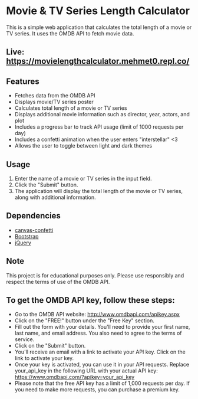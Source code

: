 # Movie & TV Series Length Calculator

This is a simple web application that calculates the total length of a movie or TV series. It uses the OMDB API to fetch movie data.
## Live: https://movielengthcalculator.mehmet0.repl.co/

## Features

- Fetches data from the OMDB API
- Displays movie/TV series poster
- Calculates total length of a movie or TV series
- Displays additional movie information such as director, year, actors, and plot
- Includes a progress bar to track API usage (limit of 1000 requests per day)
- Includes a confetti animation when the user enters "interstellar" <3
- Allows the user to toggle between light and dark themes

## Usage

1. Enter the name of a movie or TV series in the input field.
2. Click the "Submit" button.
3. The application will display the total length of the movie or TV series, along with additional information.

## Dependencies

- [canvas-confetti](https://www.npmjs.com/package/canvas-confetti)
- [Bootstrap](https://getbootstrap.com/)
- [jQuery](https://jquery.com/)

## Note

This project is for educational purposes only. Please use responsibly and respect the terms of use of the OMDB API.

## To get the OMDB API key, follow these steps:

- Go to the OMDB API website: http://www.omdbapi.com/apikey.aspx
- Click on the "FREE!" button under the "Free Key" section.
- Fill out the form with your details. You'll need to provide your first name, last name, and email address. You also need to agree to the terms of service.
- Click on the "Submit" button.
- You'll receive an email with a link to activate your API key. Click on the link to activate your key.
- Once your key is activated, you can use it in your API requests. Replace your_api_key in the following URL with your actual API key: https://www.omdbapi.com/?apikey=your_api_key
- Please note that the free API key has a limit of 1,000 requests per day. If you need to make more requests, you can purchase a premium key.

